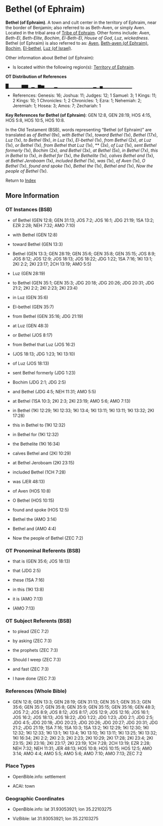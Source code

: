 # Bethel (of Ephraim)
**Bethel (of Ephraim)**. 
A town and cult center in the territory of Ephraim, near the border of Benjamin; also referred to as Beth-Aven, or simply Aven. 
Located in the tribal area of [Tribe of Ephraim](../../../groups/md/acai/Ephraim.md). 
Other forms include: 
*Aven*, *Beth-El*, *Beth-Elite*, *Bochim*, *El-Beth-El*, *House of God*, *Luz*, *wickedness*. 
Bethel (of Ephraim) is also referred to as: 
[Aven](Aven.md), [Beth-aven (of Ephraim)](Beth-aven.2.md), [Bochim](Bochim.md), [El-bethel](El-bethel.md), [Luz (of Israel)](Luz.md). 




Other information about Bethel (of Ephraim):


* Is located within the following region(s): 
[Territory of Ephraim](TerritoryOfEphraim.md). 


**OT Distribution of References**

█▁▁▁▁▆▆▁▂▁▆▅▁▁▁▂▁▁▁▁▁▁▁▁▁▁▁▂▁▄▁▁▁▁▁▁▁▁▁
* References: Genesis: 16; Joshua: 11; Judges: 12; 1 Samuel: 3; 1 Kings: 11; 2 Kings: 10; 1 Chronicles: 1; 2 Chronicles: 1; Ezra: 1; Nehemiah: 2; Jeremiah: 1; Hosea: 3; Amos: 7; Zechariah: 1



**Key References for Bethel (of Ephraim)**: 
GEN 12:8, GEN 28:19, HOS 4:15, HOS 5:8, HOS 10:5, HOS 10:8. 


In the Old Testament (BSB), words representing “Bethel (of Ephraim)” are translated as 
*of Bethel* (9x), *with Bethel* (1x), *toward Bethel* (1x), *Bethel* (17x), *Luz* (1x), *to Bethel* (9x), *in Luz* (1x), *El-bethel* (1x), *from Bethel* (2x), *at Luz* (1x), *or Bethel* (1x), *from Bethel that Luz* (1x), ** (3x), *of Luz* (1x), *sent Bethel formerly* (1x), *Bochim* (2x), *and Bethel* (3x), *at Bethel* (5x), *in Bethel* (7x), *this in Bethel to* (1x), *in Bethel for* (1x), *the Bethelite* (1x), *calves Bethel and* (1x), *at Bethel Jeroboam* (1x), *included Bethel* (1x), *was* (1x), *of Aven* (1x), *O Bethel* (1x), *found and spoke* (1x), *Bethel the* (1x), *Bethel and* (1x), *Now the people of Bethel* (1x). 




Return to [Index](00-Index.md)

## More Information

### OT Instances (BSB)

* of Bethel (GEN 12:8; GEN 31:13; JOS 7:2; JOS 16:1; JDG 21:19; 1SA 13:2; EZR 2:28; NEH 7:32; AMO 7:10)

* with Bethel (GEN 12:8)

* toward Bethel (GEN 13:3)

* Bethel (GEN 13:3; GEN 28:19; GEN 35:6; GEN 35:8; GEN 35:15; JOS 8:9; JOS 8:12; JOS 12:9; JOS 18:13; JOS 18:22; JDG 1:22; 1SA 7:16; 1KI 13:1; 2KI 2:2; 2KI 23:17; 2CH 13:19; AMO 5:5)

* Luz (GEN 28:19)

* to Bethel (GEN 35:1; GEN 35:3; JDG 20:18; JDG 20:26; JDG 20:31; JDG 21:2; 2KI 2:2; 2KI 2:23; 2KI 23:4)

* in Luz (GEN 35:6)

* El-bethel (GEN 35:7)

* from Bethel (GEN 35:16; JDG 21:19)

* at Luz (GEN 48:3)

* or Bethel (JOS 8:17)

* from Bethel that Luz (JOS 16:2)

*  (JOS 18:13; JDG 1:23; 1KI 13:10)

* of Luz (JOS 18:13)

* sent Bethel formerly (JDG 1:23)

* Bochim (JDG 2:1; JDG 2:5)

* and Bethel (JDG 4:5; NEH 11:31; AMO 5:5)

* at Bethel (1SA 10:3; 2KI 2:3; 2KI 23:19; AMO 5:6; AMO 7:13)

* in Bethel (1KI 12:29; 1KI 12:33; 1KI 13:4; 1KI 13:11; 1KI 13:11; 1KI 13:32; 2KI 17:28)

* this in Bethel to (1KI 12:32)

* in Bethel for (1KI 12:32)

* the Bethelite (1KI 16:34)

* calves Bethel and (2KI 10:29)

* at Bethel Jeroboam (2KI 23:15)

* included Bethel (1CH 7:28)

* was (JER 48:13)

* of Aven (HOS 10:8)

* O Bethel (HOS 10:15)

* found and spoke (HOS 12:5)

* Bethel the (AMO 3:14)

* Bethel and (AMO 4:4)

* Now the people of Bethel (ZEC 7:2)



### OT Pronominal Referents (BSB)

* that is (GEN 35:6; JOS 18:13)

* that (JDG 2:5)

* these (1SA 7:16)

* in this (1KI 13:8)

* it is (AMO 7:13)

*  (AMO 7:13)



### OT Subject Referents (BSB)

* to plead (ZEC 7:2)

* by asking (ZEC 7:3)

* the prophets (ZEC 7:3)

* Should I weep (ZEC 7:3)

* and fast (ZEC 7:3)

* I have done (ZEC 7:3)



### References (Whole Bible)

* GEN 12:8; GEN 13:3; GEN 28:19; GEN 31:13; GEN 35:1; GEN 35:3; GEN 35:6; GEN 35:7; GEN 35:8; GEN 35:9; GEN 35:15; GEN 35:16; GEN 48:3; JOS 7:2; JOS 8:9; JOS 8:12; JOS 8:17; JOS 12:9; JOS 12:16; JOS 16:1; JOS 16:2; JOS 18:13; JOS 18:22; JDG 1:22; JDG 1:23; JDG 2:1; JDG 2:5; JDG 4:5; JDG 20:18; JDG 20:23; JDG 20:26; JDG 20:27; JDG 20:31; JDG 21:2; JDG 21:19; 1SA 7:16; 1SA 10:3; 1SA 13:2; 1KI 12:29; 1KI 12:30; 1KI 12:32; 1KI 12:33; 1KI 13:1; 1KI 13:4; 1KI 13:10; 1KI 13:11; 1KI 13:25; 1KI 13:32; 1KI 16:34; 2KI 2:2; 2KI 2:3; 2KI 2:23; 2KI 10:29; 2KI 17:28; 2KI 23:4; 2KI 23:15; 2KI 23:16; 2KI 23:17; 2KI 23:19; 1CH 7:28; 2CH 13:19; EZR 2:28; NEH 7:32; NEH 11:31; JER 48:13; HOS 10:8; HOS 10:15; HOS 12:5; AMO 3:14; AMO 4:4; AMO 5:5; AMO 5:6; AMO 7:10; AMO 7:13; ZEC 7:2


### Place Types

* OpenBible.info: settlement

* ACAI: town



### Geographic Coordinates

* OpenBible.info: lat 31.93053921; lon 35.22103275

* VizBible: lat 31.93053921; lon 35.22103275




